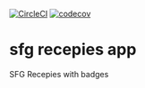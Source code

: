 [![CircleCI](https://circleci.com/gh/juandavidr/spring5-recepies-app/tree/master.svg?style=svg)](https://circleci.com/gh/juandavidr/spring5-recepies-app/tree/master)
[![codecov](https://codecov.io/gh/juandavidr/spring5-recepies-app/branch/master/graph/badge.svg)](https://codecov.io/gh/juandavidr/spring5-recepies-app)


# sfg recepies app

SFG Recepies with badges
